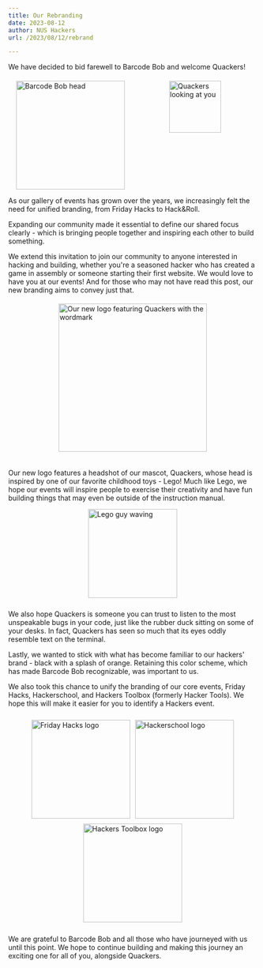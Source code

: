 ```yaml
---
title: Our Rebranding
date: 2023-08-12
author: NUS Hackers
url: /2023/08/12/rebrand

---
```


We have decided to bid farewell to Barcode Bob and welcome Quackers!

<div style="display: flex; flex-wrap: wrap; justify-content: space-between; margin-top: 20px;">
  <div style="flex: 1; display: flex; justify-content: center;">
    <img src="/img/2023/barcode_bob_head.png" alt="Barcode Bob head" style="width: 220px;">
  </div>
  <div style="flex: 1; display: flex; justify-content: center;">
    <img src="/img/2023/logo_head_light.svg" alt="Quackers looking at you" style="width: 105px;">
  </div>
</div>


As our gallery of events has grown over the years, we increasingly felt the need for unified branding, from Friday Hacks to Hack&Roll.

Expanding our community made it essential to define our shared focus clearly - which is bringing people together and inspiring each other to build something.

We extend this invitation to join our community to anyone interested in hacking and building, whether you're a seasoned hacker who has created a game in assembly or someone starting their first website. We would love to have you at our events!
And for those who may not have read this post, our new branding aims to convey just that.

<div style="display: flex; justify-content: center; padding: 20px; padding-top: 5px;">
  <img src="/img/2023/logo_light.svg" alt="Our new logo featuring Quackers with the wordmark" style="width: 300px;" />
</div>

Our new logo features a headshot of our mascot, Quackers, whose head is inspired by one of our favorite childhood toys - Lego! Much like Lego, we hope our events will inspire people to exercise their creativity and have fun building things that may even be outside of the instruction manual.

<div style="display: flex; justify-content: center; align-items: center; padding-bottom: 10px;">
  <img src="/img/2023/lego_guy.png" alt="Lego guy waving" style="width: 180px; height: auto;">
</div>

We also hope Quackers is someone you can trust to listen to the most unspeakable bugs in your code, just like the rubber duck sitting on some of your desks. In fact, Quackers has seen so much that its eyes oddly resemble text on the terminal.

Lastly, we wanted to stick with what has become familiar to our hackers' brand - black with a splash of orange. Retaining this color scheme, which has made Barcode Bob recognizable, was important to us.

We also took this chance to unify the branding of our core events, Friday Hacks, Hackerschool, and Hackers Toolbox (formerly Hacker Tools). We hope this will make it easier for you to identify a Hackers event.

<div style="display: flex; flex-wrap: wrap; justify-content: center; margin: 20px;">
  <img src="/img/2023/logo_light.svg" alt="Friday Hacks logo" style="width: 200px; margin: 5px;">
  <img src="/img/2023/logo_light.svg" alt="Hackerschool logo" style="width: 200px; margin: 5px;">
  <img src="/img/2023/logo_light.svg" alt="Hackers Toolbox logo" style="width: 200px; margin: 5px;">
</div>

We are grateful to Barcode Bob and all those who have journeyed with us until this point. We hope to continue building and making this journey an exciting one for all of you, alongside Quackers.
